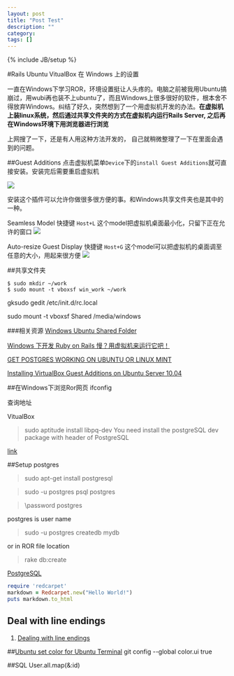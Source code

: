 ```yaml
---
layout: post
title: "Post Test"
description: ""
category: 
tags: []
---
```

{% include JB/setup %}

#Rails Ubuntu VitualBox 在 Windows 上的设置

一直在Windows下学习ROR，环境设置挺让人头疼的。电脑之前被我用Ubuntu搞崩过，用wubi再也装不上ubuntu了，而且Windows上很多很好的软件，根本舍不得放弃Windows。纠结了好久，突然想到了一个用虚拟机开发的办法。**在虚拟机上装linux系统，然后通过共享文件夹的方式在虚拟机内运行Rails Server, 之后再在Windows环境下用浏览器进行浏览**

上网搜了一下，还是有人用这种方法开发的， 自己就稍微整理了一下在里面会遇到的问题。

##Guest Additions
点击虚拟机菜单`Device`下的`install Guest Additions`就可直接安装。安装完后需要重启虚拟机

![][img1]

安装这个插件可以允许你做很多很方便的事。和Windows共享文件夹也是其中的一种。

Seamless Model 快捷键 `Host+L` 这个model把虚拟机桌面最小化，只留下正在允许的窗口
![][img3]

Auto-resize Guest Display 快捷键 `Host+G`  这个model可以把虚拟机的桌面调至任意的大小，用起来很方便
![][img2]

##共享文件夹

	$ sudo mkdir ~/work
	$ sudo mount -t vboxsf win_work ~/work

gksudo gedit /etc/init.d/rc.local

sudo mount -t vboxsf Shared /media/windows


###相关资源
[Windows Ubuntu Shared Folder](https://www.evernote.com/shard/s97/sh/83e6a559-4d91-4e58-be55-f69ebec43f23/cc17141aeeb2c43512712412cc3a2f8f)

[Windows 下开发 Ruby on Rails 慢？用虚拟机来运行它吧！](http://huacnlee.com/blog/speed-up-windows-development-ruby-on-rails/)

[GET POSTGRES WORKING ON UBUNTU OR LINUX MINT](http://blog.deliciousrobots.com/2011/12/13/get-postgres-working-on-ubuntu-or-linux-mint/)

[Installing VirtualBox Guest Additions on Ubuntu Server 10.04](http://mylinuxramblings.wordpress.com/2010/06/03/installing-virtualbox-guest-additions-on-ubuntu-server-10-04/)


##在Windows下浏览Ror网页
	ifconfig

查询地址

VitualBox 

>sudo aptitude install libpq-dev
You need install the postgreSQL dev package with header of PostgreSQL

[link](http://stackoverflow.com/questions/3116015/how-to-install-gem-pg-on-ubuntu)


##Setup postgres

>sudo apt-get install postgresql

>sudo -u postgres psql postgres

>\password postgres

postgres is user name 

>sudo -u postgres createdb mydb

or in ROR file location

>rake db:create

[PostgreSQL](https://help.ubuntu.com/community/PostgreSQL#Administration)

```ruby
require 'redcarpet'
markdown = Redcarpet.new("Hello World!")
puts markdown.to_html
```




## Deal with line endings 
1. [Dealing with line endings](https://help.github.com/articles/dealing-with-line-endings#platform-all)

##[Ubuntu set color for Ubuntu Terminal](http://git-scm.com/book/en/Customizing-Git-Git-Configuration)
git config --global color.ui true



##SQL
User.all.map(&:id) 



[img1]: https://dl.dropboxusercontent.com/u/58367953/Picture%20Source/Rails%20Ubunutu%20Vitualbox/1.png
[img2]: https://dl.dropboxusercontent.com/u/58367953/Picture%20Source/Rails%20Ubunutu%20Vitualbox/2.png
[img3]: https://dl.dropboxusercontent.com/u/58367953/Picture%20Source/Rails%20Ubunutu%20Vitualbox/3.png